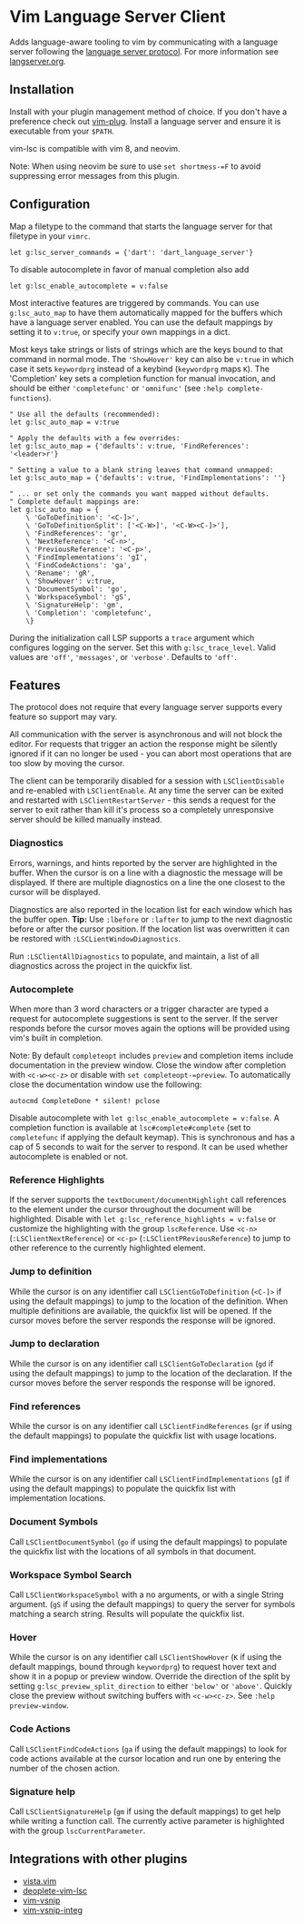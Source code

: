 # Vim Language Server Client

Adds language-aware tooling to vim by communicating with a language server
following the [language server protocol][]. For more information see
[langserver.org][].

[language server protocol]: https://github.com/Microsoft/language-server-protocol
[langserver.org]: http://langserver.org/

## Installation

Install with your plugin management method of choice. If you don't have a
preference check out [vim-plug][]. Install a language server and ensure it is
executable from your `$PATH`.

vim-lsc is compatible with vim 8, and neovim.

Note: When using neovim be sure to use `set shortmess-=F` to avoid suppressing
error messages from this plugin.

[vim-plug]:https://github.com/junegunn/vim-plug

## Configuration

Map a filetype to the command that starts the language server for that filetype
in your `vimrc`.

```viml
let g:lsc_server_commands = {'dart': 'dart_language_server'}
```

To disable autocomplete in favor of manual completion also add

```viml
let g:lsc_enable_autocomplete = v:false
```

Most interactive features are triggered by commands. You can use
`g:lsc_auto_map` to have them automatically mapped for the buffers which have a
language server enabled. You can use the default mappings by setting it to
`v:true`, or specify your own mappings in a dict.

Most keys take strings or lists of strings which are the keys bound to that
command in normal mode. The `'ShowHover'` key can also be `v:true` in which case
it sets `keywordprg` instead of a keybind (`keywordprg` maps `K`). The
'Completion' key sets a completion function for manual invocation, and should be
either `'completefunc'` or `'omnifunc'` (see `:help complete-functions`).

```viml
" Use all the defaults (recommended):
let g:lsc_auto_map = v:true

" Apply the defaults with a few overrides:
let g:lsc_auto_map = {'defaults': v:true, 'FindReferences': '<leader>r'}

" Setting a value to a blank string leaves that command unmapped:
let g:lsc_auto_map = {'defaults': v:true, 'FindImplementations': ''}

" ... or set only the commands you want mapped without defaults.
" Complete default mappings are:
let g:lsc_auto_map = {
    \ 'GoToDefinition': '<C-]>',
    \ 'GoToDefinitionSplit': ['<C-W>]', '<C-W><C-]>'],
    \ 'FindReferences': 'gr',
    \ 'NextReference': '<C-n>',
    \ 'PreviousReference': '<C-p>',
    \ 'FindImplementations': 'gI',
    \ 'FindCodeActions': 'ga',
    \ 'Rename': 'gR',
    \ 'ShowHover': v:true,
    \ 'DocumentSymbol': 'go',
    \ 'WorkspaceSymbol': 'gS',
    \ 'SignatureHelp': 'gm',
    \ 'Completion': 'completefunc',
    \}
```

During the initialization call LSP supports a `trace` argument which configures
logging on the server. Set this with `g:lsc_trace_level`. Valid values are
`'off'`, `'messages'`, or `'verbose'`. Defaults to `'off'`.

## Features

The protocol does not require that every language server supports every feature
so support may vary.

All communication with the server is asynchronous and will not block the editor.
For requests that trigger an action the response might be silently ignored if it
can no longer be used - you can abort most operations that are too slow by
moving the cursor.

The client can be temporarily disabled for a session with `LSClientDisable` and
re-enabled with `LSClientEnable`. At any time the server can be exited and
restarted with `LSClientRestartServer` - this sends a request for the server to
exit rather than kill it's process so a completely unresponsive server should be
killed manually instead.

### Diagnostics

Errors, warnings, and hints reported by the server are highlighted in the
buffer. When the cursor is on a line with a diagnostic the message will be
displayed. If there are multiple diagnostics on a line the one closest to the
cursor will be displayed.

Diagnostics are also reported in the location list for each window which has the
buffer open. **Tip:** Use `:lbefore` or `:lafter` to jump to the next diagnostic
before or after the cursor position. If the location list was overwritten it can
be restored with `:LSCLientWindowDiagnostics`.

Run `:LSClientAllDiagnostics` to populate, and maintain, a list of all
diagnostics across the project in the quickfix list.

### Autocomplete

When more than 3 word characters or a trigger character are typed a request for
autocomplete suggestions is sent to the server. If the server responds before
the cursor moves again the options will be provided using vim's built in
completion.

Note: By default `completeopt` includes `preview` and completion items include
documentation in the preview window. Close the window after completion with
`<c-w><c-z>` or disable with `set completeopt-=preview`. To automatically close
the documentation window use the following:

```viml
autocmd CompleteDone * silent! pclose
```

Disable autocomplete with `let g:lsc_enable_autocomplete = v:false`. A
completion function is available at `lsc#complete#complete` (set to
`completefunc` if applying the default keymap). This is synchronous and has a
cap of 5 seconds to wait for the server to respond. It can be used whether
autocomplete is enabled or not.

### Reference Highlights

If the server supports the `textDocument/documentHighlight` call references to
the element under the cursor throughout the document will be highlighted.
Disable with `let g:lsc_reference_highlights = v:false` or customize the
highlighting with the group `lscReference`. Use `<c-n>`
(`:LSClientNextReference`) or `<c-p>` (`:LSClientPReviousReference`) to jump to
other reference to the currently highlighted element.

### Jump to definition

While the cursor is on any identifier call `LSClientGoToDefinition` (`<C-]>` if
using the default mappings) to jump to the location of the definition. When
multiple definitions are available, the quickfix list will be opened.
If the cursor moves before the server responds the response will be ignored.

### Jump to declaration

While the cursor is on any identifier call `LSClientGoToDeclaration` (`gd` if
using the default mappings) to jump to the location of the declaration.
If the cursor moves before the server responds the response will be ignored.

### Find references

While the cursor is on any identifier call `LSClientFindReferences` (`gr` if
using the default mappings) to populate the quickfix list with usage locations.

### Find implementations

While the cursor is on any identifier call `LSClientFindImplementations` (`gI`
if using the default mappings) to populate the quickfix list with implementation
locations.

### Document Symbols

Call `LSClientDocumentSymbol` (`go` if using the default mappings) to populate
the quickfix list with the locations of all symbols in that document.

### Workspace Symbol Search

Call `LSClientWorkspaceSymbol` with a no arguments, or with a single String
argument. (`gS` if using the default mappings) to query the server for symbols
matching a search string. Results will populate the quickfix list.

### Hover

While the cursor is on any identifier call `LSClientShowHover` (`K` if using the
default mappings, bound through `keywordprg`) to request hover text and show it
in a popup or preview window.
Override the direction of the split by setting `g:lsc_preview_split_direction`
to either `'below'` or `'above'`. Quickly close the preview without switching
buffers with `<c-w><c-z>`. See `:help preview-window`.

### Code Actions

Call `LSClientFindCodeActions` (`ga` if using the default mappings) to look for
code actions available at the cursor location and run one by entering the number
of the chosen action.

### Signature help

Call `LSClientSignatureHelp` (`gm` if using the default mappings) to get help while writing
a function call. The currently active parameter is highlighted with the group
`lscCurrentParameter`.

## Integrations with other plugins

- [vista.vim](https://github.com/liuchengxu/vista.vim)
- [deoplete-vim-lsc](https://github.com/hrsh7th/deoplete-vim-lsc)
- [vim-vsnip](https://github.com/hrsh7th/vim-vsnip)
- [vim-vsnip-integ](https://github.com/hrsh7th/vim-vsnip-integ)

